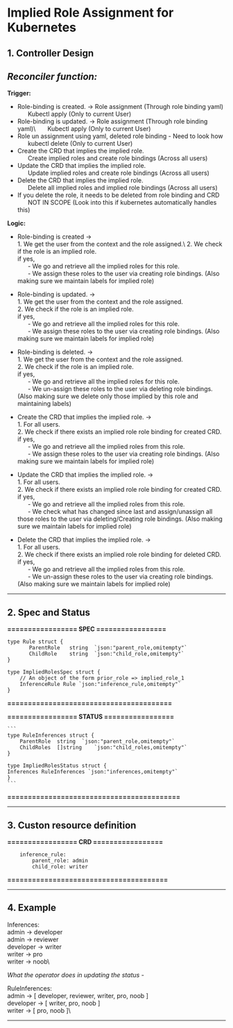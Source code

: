 # Implied Role Assignment for Kubernetes

## 1. Controller Design

## _Reconciler function:_

**Trigger:**

- Role-binding is created. &#8594; Role assignment (Through role binding yaml)\
&nbsp;&nbsp;&nbsp;&nbsp;&nbsp;&nbsp;Kubectl apply (Only to current User)
- Role-binding is updated. &#8594; Role assignment (Through role binding yaml)\ 
&nbsp;&nbsp;&nbsp;&nbsp;&nbsp;&nbsp;Kubectl apply (Only to current User)
- Role un assignment using yaml, deleted role binding - Need to look how
&nbsp;&nbsp;&nbsp;&nbsp;&nbsp;&nbsp;kubectl delete (Only to current User)
- Create the CRD that implies the implied role.\
&nbsp;&nbsp;&nbsp;&nbsp;&nbsp;&nbsp;Create implied roles and create role bindings (Across all users)
- Update the CRD that implies the implied role.\
&nbsp;&nbsp;&nbsp;&nbsp;&nbsp;&nbsp;Update implied roles and create role bindings (Across all users)
- Delete the CRD that implies the implied role.\
&nbsp;&nbsp;&nbsp;&nbsp;&nbsp;&nbsp;Delete all implied roles and implied role bindings (Across all users)
- If you delete the role, it needs to be deleted from role binding and CRD 
&nbsp;&nbsp;&nbsp;&nbsp;&nbsp;&nbsp;NOT IN SCOPE (Look into this if kubernetes automatically handles this)

**Logic:**

- Role-binding is created &#8594;\
        1. We get the user from the context and the role assigned.\ 
        2. We check if the role is an implied role.\
            if yes,\
            &nbsp;&nbsp;&nbsp;&nbsp;&nbsp;&nbsp;-   We go and retrieve all the implied roles for this role.\
            &nbsp;&nbsp;&nbsp;&nbsp;&nbsp;&nbsp;-   We assign these roles to the user via creating role bindings. (Also making sure we maintain labels for implied role)

- Role-binding is updated. &#8594;\
        1. We get the user from the context and the role assigned. \
        2. We check if the role is an implied role.\
            if yes, \
            &nbsp;&nbsp;&nbsp;&nbsp;&nbsp;&nbsp;-   We go and retrieve all the implied roles for this role.\
            &nbsp;&nbsp;&nbsp;&nbsp;&nbsp;&nbsp;-   We assign these roles to the user via creating role bindings. (Also making sure we maintain labels for implied role)

- Role-binding is deleted. &#8594;\
        1. We get the user from the context and the role assigned. \
        2. We check if the role is an implied role.\
            if yes, \
            &nbsp;&nbsp;&nbsp;&nbsp;&nbsp;&nbsp;-   We go and retrieve all the implied roles for this role.\
            &nbsp;&nbsp;&nbsp;&nbsp;&nbsp;&nbsp;-   We un-assign these roles to the user via deleting role bindings. (Also making sure we delete only those implied by this role and maintaining labels)

- Create the CRD that implies the implied role. &#8594; \
        1. For all users.\
        2. We check if there exists an implied role  role binding for created CRD.\
            if yes, \
            &nbsp;&nbsp;&nbsp;&nbsp;&nbsp;&nbsp;-   We go and retrieve all the implied roles from this role.\
            &nbsp;&nbsp;&nbsp;&nbsp;&nbsp;&nbsp;-   We assign these roles to the user via creating role bindings. (Also making sure we maintain labels for implied role)

- Update the CRD that implies the implied role. &#8594;\
        1. For all users.\
        2. We check if there exists an implied role  role binding for created CRD. \
            if yes, \
            &nbsp;&nbsp;&nbsp;&nbsp;&nbsp;&nbsp;-   We go and retrieve all the implied roles from this role.\
            &nbsp;&nbsp;&nbsp;&nbsp;&nbsp;&nbsp;-   We check what has changed since last and assign/unassign all those roles to the user via deleting/Creating role bindings. (Also making sure we maintain labels for implied role)
    
- Delete the CRD that implies the implied role. &#8594;\
        1. For all users.\
        2. We check if there exists an implied role  role binding for deleted CRD.\
            if yes, \
            &nbsp;&nbsp;&nbsp;&nbsp;&nbsp;&nbsp;-   We go and retrieve all the implied roles from this role.\
            &nbsp;&nbsp;&nbsp;&nbsp;&nbsp;&nbsp;-   We un-assign these roles to the user via creating role bindings. (Also making sure we maintain labels for implied role)

---

## 2. Spec and Status

**================= SPEC =================**

```
type Rule struct {
	   ParentRole	string	`json:"parent_role,omitempty"`
	   ChildRole	string	`json:"child_role,omitempty"`
}

type ImpliedRolesSpec struct {	
    // An object of the form prior_role => implied_role_1
    InferenceRule Rule `json:"inference_rule,omitempty"`
}
```
**========================================**

**================= STATUS =================**

    ```
    type RuleInferences struct {
	    ParentRole	string	`json:"parent_role,omitempty"`
	    ChildRoles	[]string	`json:"child_roles,omitempty"`
    }

    type ImpliedRolesStatus struct {
    Inferences RuleInferences `json:"inferences,omitempty"`
    }
    ```

**==========================================**

---

## 3. Custon resource definition

**================= CRD =================**
```
    inference_rule:
	    parent_role: admin
	    child_role: writer
```
**=======================================**

---

## 4. Example

Inferences: \
admin -> developer\
admin -> reviewer\
developer -> writer\
writer -> pro\
writer -> noob\


*What the operator does in updating the status* -

RuleInferences:\
admin -> [ developer, reviewer, writer, pro, noob ]\
developer -> [ writer, pro, noob ]\
writer -> [ pro, noob ]\

---